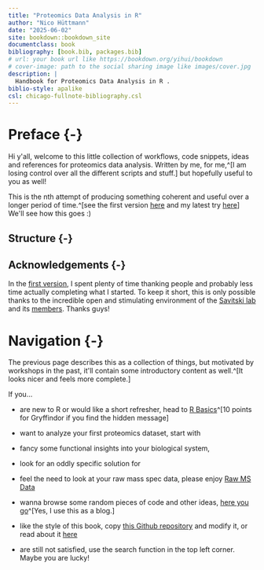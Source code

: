 ```yaml
--- 
title: "Proteomics Data Analysis in R"
author: "Nico Hüttmann"
date: "2025-06-02"
site: bookdown::bookdown_site
documentclass: book
bibliography: [book.bib, packages.bib]
# url: your book url like https://bookdown.org/yihui/bookdown
# cover-image: path to the social sharing image like images/cover.jpg
description: |
  Handbook for Proteomics Data Analysis in R . 
biblio-style: apalike
csl: chicago-fullnote-bibliography.csl
---
```




# Preface {-}

Hi y'all, welcome to this little collection of workflows, code snippets, ideas and references for proteomics data analysis. Written by me, for me,^[I am losing control over all the different scripts and stuff.] but hopefully useful to you as well!

This is the nth attempt of producing something coherent and useful over a longer period of time.^[see the first version [here](https://nicohuttmann.github.io/pOmics-handbook/) and my latest try [here](https://nicohuttmann.github.io/embl-bioinfo-pRoteomics/)] We'll see how this goes :)

## Structure {-}



## Acknowledgements {-}

In the [first version](https://nicohuttmann.github.io/pOmics-handbook/introduction.html), I spent plenty of time thanking people and probably less time actually completing what I started. To keep it short, this is only possible thanks to the incredible open and stimulating environment of the [Savitski lab](https://www.embl.org/groups/savitski/) and its [members](https://www.embl.org/groups/savitski/members/). Thanks guys!



# Navigation {-}

The previous page describes this as a collection of things, but motivated by workshops in the past, it'll contain some introductory content as well.^[It looks nicer and feels more complete.]

If you...

- are new to R or would like a short refresher, head to [R Basics](#r-and-rstudio)^[10 points for Gryffindor if you find the hidden message]

- want to analyze your first proteomics dataset, start with 

- fancy some functional insights into your biological system, 

- look for an oddly specific solution for 

- feel the need to look at your raw mass spec data, please enjoy [Raw MS Data](#raw-ms-data)

- wanna browse some random pieces of code and other ideas, [here you go]()^[Yes, I use this as a blog.]

- like the style of this book, copy [this Github repository]() and modify it, or read about it [here]()

- are still not satisfied, use the search function in the top left corner. Maybe you are lucky!






<!-- ## Blocks -->

<!-- ## Equations -->

<!-- Here is an equation. -->

<!-- \begin{equation}  -->
<!--   f\left(k\right) = \binom{n}{k} p^k\left(1-p\right)^{n-k} -->
<!--   (\#eq:binom) -->
<!-- \end{equation}  -->

<!-- You may refer to using `\@ref(eq:binom)`, like see Equation \@ref(eq:binom). -->


<!-- ## Theorems and proofs -->

<!-- Labeled theorems can be referenced in text using `\@ref(thm:tri)`, for example, check out this smart theorem \@ref(thm:tri). -->

<!-- ::: {.theorem #tri} -->
<!-- For a right triangle, if $c$ denotes the *length* of the hypotenuse -->
<!-- and $a$ and $b$ denote the lengths of the **other** two sides, we have -->
<!-- $$a^2 + b^2 = c^2$$ -->
<!-- ::: -->

<!-- Read more here <https://bookdown.org/yihui/bookdown/markdown-extensions-by-bookdown.html>. -->

<!-- ## Callout blocks -->


<!-- The `bs4_book` theme also includes special callout blocks, like this `.rmdnote`. -->

<!-- ::: {.rmdnote} -->
<!-- You can use **markdown** inside a block. -->

<!-- ```{r collapse=TRUE} -->
<!-- head(beaver1, n = 5) -->
<!-- ``` -->

<!-- ::: -->

<!-- It is up to the user to define the appearance of these blocks for LaTeX output.  -->

<!-- You may also use: `.rmdcaution`, `.rmdimportant`, `.rmdtip`, or `.rmdwarning` as the block name. -->


<!-- The R Markdown Cookbook provides more help on how to use custom blocks to design your own callouts: https://bookdown.org/yihui/rmarkdown-cookbook/custom-blocks.html -->






<!-- This is an introduction to R -->

<!-- ```{r } -->
<!-- 1 + 4 -->
<!-- ``` -->

<!-- ```{r} -->
<!-- b <- 5 -->
<!-- ``` -->

<!-- ```{r} -->
<!-- sqrt(4) -->
<!-- ``` -->

<!-- ```{r} -->
<!-- ?round -->

<!-- round(2.576, digits = 2) -->
<!-- ``` -->

<!-- ```{r} -->
<!-- library(tidyverse) -->
<!-- ``` -->

<!-- ```{r} -->
<!-- mice_pheno <- read_csv(file= url("https://raw.githubusercontent.com/genomicsclass/dagdata/master/inst/extdata/mice_pheno.csv")) -->

<!-- mice_pheno$Bodyweight <- as.numeric(mice_pheno$Bodyweight) -->
<!-- ``` -->


<!-- ```{r} -->
<!-- head(mice_pheno) -->

<!-- dim(mice_pheno) -->

<!-- str(mice_pheno) -->
<!-- ``` -->


<!-- ```{r} -->
<!-- mice_pheno[1:2, 3] -->
<!-- ``` -->


<!-- ```{r} -->
<!-- print(names(PlantGrowth)) -->
<!-- PlantGrowth$weight -->

<!-- PlantGrowth[, "weight"] -->
<!-- ``` -->


<!-- ```{r} -->
<!-- table(mice_pheno$Sex) -->
<!-- ``` -->

<!-- ```{r} -->
<!-- mice_female <- mice_pheno %>%  -->
<!--   filter() -->
<!-- ``` -->



<!-- ```{r} -->
<!-- mice_pheno %>%  -->
<!--   ggplot(aes(x = Diet, y = Bodyweight, fill = Sex)) +  -->
<!--   geom_boxplot() -->
<!--   ggforce::geom_sina() -->
<!-- ``` -->


<!-- kjdslkfjdsj -->
<!-- ```{r} -->
<!-- mice_pheno %>%  -->
<!--   mutate(rep = row_number(), .by = c("Sex", "Diet")) %>%  -->
<!--   pivot_wider(id_cols = c("Sex", "rep"),  -->
<!--               names_from = "Diet",  -->
<!--               values_from = "Bodyweight") -->
<!-- ``` -->

<!-- ::: {.rmdnote} -->



<!-- ::: -->

<!-- <button class="btn btn-primary" type="button" data-toggle="collapse" data-target="#button1" aria-expanded="false" aria-controls="button1"> Hint </button> <div id="button1" class="collapse">   -->
<!-- \ -->

<!-- </div> -->

<!-- <button class="btn btn-primary" type="button" data-toggle="collapse" data-target="#button2" aria-expanded="false" aria-controls="button2"> Code </button> <div id="button2" class="collapse">   -->
<!-- \ -->

<!-- ```{r} -->

<!-- ``` -->

<!-- We can do the same in a condensed way. -->
<!-- ```{r} -->

<!-- ``` -->
<!-- </div> -->

